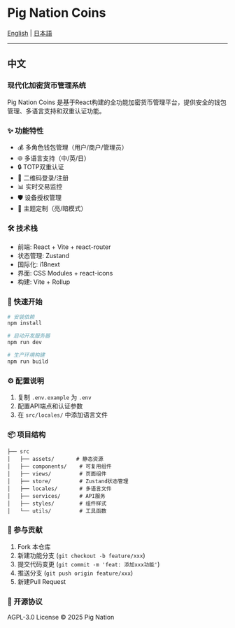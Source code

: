 # Pig Nation Coins
[English](README.md) | [日本語](README-JP.md) 

---
## 中文

### 现代化加密货币管理系统

Pig Nation Coins 是基于React构建的全功能加密货币管理平台，提供安全的钱包管理、多语言支持和双重认证功能。

### ✨ 功能特性
- 💰 多角色钱包管理（用户/商户/管理员）
- 🌐 多语言支持（中/英/日）
- 🔒 TOTP双重认证
- 📱 二维码登录/注册
- 📊 实时交易监控
- 🛡️ 设备授权管理
- 🎨 主题定制（亮/暗模式）

### 🛠 技术栈
- 前端: React + Vite + react-router
- 状态管理: Zustand
- 国际化: i18next
- 界面: CSS Modules + react-icons
- 构建: Vite + Rollup

### 🚀 快速开始
```bash
# 安装依赖
npm install

# 启动开发服务器
npm run dev

# 生产环境构建
npm run build
```

### ⚙ 配置说明
1. 复制 `.env.example` 为 `.env`
2. 配置API端点和认证参数
3. 在 `src/locales/` 中添加语言文件

### 📦 项目结构
```
├── src
│   ├── assets/       # 静态资源
│   ├── components/    # 可复用组件
│   ├── views/         # 页面组件
│   ├── store/         # Zustand状态管理
│   ├── locales/       # 多语言文件
│   ├── services/      # API服务
│   ├── styles/        # 组件样式
│   └── utils/         # 工具函数
```

### 🤝 参与贡献
1. Fork 本仓库
2. 新建功能分支 (`git checkout -b feature/xxx`)
3. 提交代码变更 (`git commit -m 'feat: 添加xxx功能'`)
4. 推送分支 (`git push origin feature/xxx`)
5. 新建Pull Request

### 📄 开源协议
AGPL-3.0 License © 2025 Pig Nation
